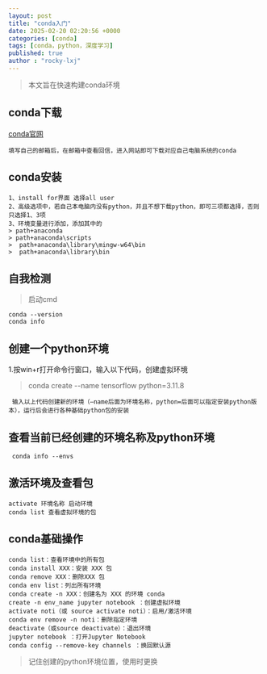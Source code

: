 ```yaml
---
layout: post
title: "conda入门"
date: 2025-02-20 02:20:56 +0000
categories: [conda]
tags: [conda，python，深度学习]
published: true
author : "rocky-lxj"
---
```

> 本文旨在快速构建conda环境

## conda下载
[conda官网](https://www.anaconda.com/download)
```
填写自己的邮箱后，在邮箱中查看回信，进入网站即可下载对应自己电脑系统的conda
```

## conda安装
```
1、install for界面 选择all user
2、高级选项中，若自己本电脑内没有python，并且不想下载python，即可三项都选择，否则只选择1、3项
3、环境变量进行添加，添加其中的
> path+anaconda
> path+anaconda\scripts
>  path+anaconda\library\mingw-w64\bin
>  path+anaconda\library\bin
```

## 自我检测
> 启动cmd
```
conda --version
conda info
```

## 创建一个python环境
1.按win+r打开命令行窗口，输入以下代码，创建虚拟环境

> conda create --name tensorflow python=3.11.8
```
 输入以上代码创建新的环境（—name后面为环境名称，python=后面可以指定安装python版本），运行后会进行各种基础python包的安装
```

## 查看当前已经创建的环境名称及python环境
```
 conda info --envs
```

## 激活环境及查看包
```
activate 环境名称 启动环境
conda list 查看虚拟环境的包
```

## conda基础操作
```
conda list：查看环境中的所有包
conda install XXX：安装 XXX 包
conda remove XXX：删除XXX 包
conda env list：列出所有环境
conda create -n XXX：创建名为 XXX 的环境 conda
create -n env_name jupyter notebook ：创建虚拟环境
activate noti（或 source activate noti）：启用/激活环境
conda env remove -n noti：删除指定环境
deactivate（或source deactivate）：退出环境
jupyter notebook ：打开Jupyter Notebook
conda config --remove-key channels ：换回默认源  
```

> 记住创建的python环境位置，使用时更换
